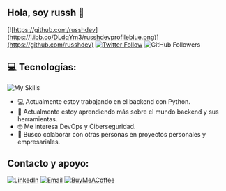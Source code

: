 ## Hola, soy russh 👋
[![https://github.com/russhdev](https://i.ibb.co/DLdqYm3/russhdevprofileblue.png)](https://github.com/russhdev)
[![Twitter Follow](https://img.shields.io/twitter/follow/russhdevmx?style=social)](https://twitter.com/russhdevmx)
![GitHub Followers](https://img.shields.io/github/followers/russhdev?style=social)

## 💻 Tecnologías:
![My Skills](https://skillicons.dev/icons?i=py,django,html,css,js,bootstrap,react,vscode,git,github,windows,ai,ps&perline=8)
<!--![Python](https://img.shields.io/badge/Python-101010?style=for-the-badge&logo=python&logoColor=white&labelColor=3775a8)
![Django](https://img.shields.io/badge/Django-101010?style=for-the-badge&logo=django&logoColor=white&labelColor=092e20)
![HTML5](https://img.shields.io/badge/HTML5-101010?style=for-the-badge&logo=html5&logoColor=white&labelColor=e14e1d)
![CSS3](https://img.shields.io/badge/CSS3-101010?style=for-the-badge&logo=css3&logoColor=white&labelColor=0277bd)
![JavaScript](https://img.shields.io/badge/JavaScript-101010?style=for-the-badge&logo=javascript&logoColor=white&labelColor=FFDD00)<br>
![Bootstrap](https://img.shields.io/badge/Bootstrap-101010?style=for-the-badge&logo=bootstrap&logoColor=white&labelColor=8813fc)
![Git](https://img.shields.io/badge/Git-101010?style=for-the-badge&logo=git&logoColor=white&labelColor=f03c2e)
![GitHub](https://img.shields.io/badge/GitHub-101010?style=for-the-badge&logo=github&logoColor=white&labelColor=242938)
![VSCode](https://img.shields.io/badge/VSCode-101010?style=for-the-badge&logo=visualstudiocode&logoColor=white&labelColor=0877b9)
![GeneXus](https://img.shields.io/badge/GeneXus-101010?style=for-the-badge&logo=gitee&logoColor=white&labelColor=DE1951)
-->

- 💻 Actualmente estoy trabajando en el backend con Python.
- 🌱 Actualmente estoy aprendiendo más sobre el mundo backend y sus herramientas.
- 🤓 Me interesa DevOps y Ciberseguridad.
- 🦾 Busco colaborar con otras personas en proyectos personales y empresariales.

## Contacto y apoyo:
[![LinkedIn](https://img.shields.io/badge/LinkedIn-russh_dev-0077B5?style=for-the-badge&logo=linkedin&logoColor=white&labelColor=101010)](https://www.linkedin.com/in/russhdev)
[![Email](https://img.shields.io/badge/russhdevmx@gmail.com-email_-D14836?style=for-the-badge&logo=gmail&logoColor=white&labelColor=101010)](mailto:russhdevmx@gmail.com)
[![BuyMeACoffee](https://img.shields.io/badge/Buy_Me_A_Coffee-apoyamitrabajo-FFDD00?style=for-the-badge&logo=buy-me-a-coffee&logoColor=white&labelColor=101010)](https://www.buymeacoffee.com/russhdev)

<!--
**russhdev/russhdev** is a ✨ _special_ ✨ repository because its `README.md` (this file) appears on your GitHub profile.

Here are some ideas to get you started:

- 🔭 I’m currently working on ...
- 🌱 I’m currently learning ...
- 👯 I’m looking to collaborate on ...
- 🤔 I’m looking for help with ...
- 💬 Ask me about ...
- 📫 How to reach me: ...
- 😄 Pronouns: ...
- ⚡ Fun fact: ...
-->
